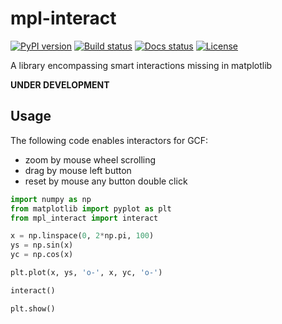 # mpl-interact

[![PyPI version](https://img.shields.io/pypi/v/mpl-interact.svg)](https://pypi.python.org/pypi/mpl-interact)
[![Build status](https://travis-ci.org/espdev/mpl-interact.svg?branch=master)](https://travis-ci.org/espdev/mpl-interact)
[![Docs status](https://readthedocs.org/projects/mpl-interact/badge/)](https://mpl-interact.readthedocs.io/en/latest/)
[![License](https://img.shields.io/pypi/l/mpl-interact.svg)](LICENSE)

A library encompassing smart interactions missing in matplotlib

**UNDER DEVELOPMENT**

## Usage

The following code enables interactors for GCF:

* zoom by mouse wheel scrolling
* drag by mouse left button
* reset by mouse any button double click

```python
import numpy as np
from matplotlib import pyplot as plt
from mpl_interact import interact

x = np.linspace(0, 2*np.pi, 100)
ys = np.sin(x)
yc = np.cos(x)

plt.plot(x, ys, 'o-', x, yc, 'o-')

interact()

plt.show()
```
